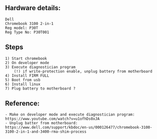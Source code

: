 ## Hardware details:
	Dell
	Chromebook 3100 2-in-1
	Reg model: P30T
	Reg Type No: P30T001

## Steps
	1) Start chromebook
	2) On developer mode
	3) Execute diagnostician program
		(!) if write-protection enable, unplug battery from motherboard
	4) Install FIRM FULL
	5) Boot from usb
	6) Install linux
	7) Plug battery to motherboard ?

## Reference:
	- Make on developer mode and execute diagnostician program: https://www.youtube.com/watch?v=u1ofhDs0xJA
	- Unplug batter from motherboard: https://www.dell.com/support/kbdoc/en-us/000126477/chromebook-3100-3100-2-in-1-and-3400-rma-shim-process
